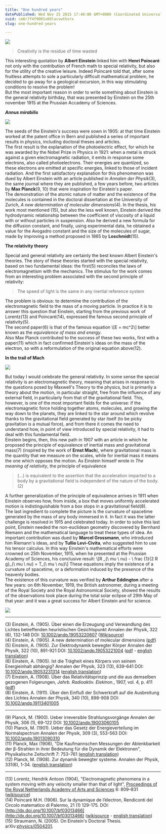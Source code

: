```yaml
---
title: "One hundred years"
datePublished: Wed Nov 25 2015 17:40:00 GMT+0000 (Coordinated Universal Time)
cuid: cm8r7f4f9001x09lacvwthsrx
slug: one-hundred-years

---
```



![](https://cdn.hashnode.com/res/hashnode/image/upload/v1743070912662/46da2abb-90f4-46d6-87f4-708bcfd6aa11.jpeg)

> Creativity is the residue of time wasted

This interesting quotation by **Albert Einstein** linked him with **Henri Poincaré** not only with the contribution of French math to special relativity, but also for the utility of the creative leisure. Indeed Poincaré told that, after some fruitless attempts to sole a particularly difficult mathematical problem, he decided to go away for a geological excursion, in this way stimulating conditions to resolve the problem!  
But the most important reason in order to write something about Einstein is the general relativity birthday, that was presented by Einstein on the 25th november 1915 at the Prussian Accademy of Sciences.

**_Annus mirabilis_**

![](https://cdn.hashnode.com/res/hashnode/image/upload/v1743070914171/5fc39a57-c01e-49b4-b291-13f1b9aa0a98.jpeg)

The seeds of the Einstein's success were sown in 1905: at that time Einstein worked at the patent office in Bern and published a series of important results in physics, including doctoral theses and articles.  
The first result is the explanation of the photoelectric effect, for which he was awarded by the Nobel Prize in Physics in 1921: when a metal is struck against a given electromagnetic radiation, it emits in response some electrons, also called photoelectrons. Their energies are quantized, so these electrons are emitted at specific energies, linked to those of incident radiation. And the first satisfactory explanation for this phenomenon was dued by Albert Einstein with an article published in _Annalen der Physik_(3), the same journal where they are published, a few years before, two articles by **Max Planck**(9, 10) that were inspiration for Einstein's paper.  
The demonstration of the atomic nature of matter and the existence of the molecules is contained in the doctoral dissertation at the University of Zurich, _A new determination of molecular dimensions_(4). In the thesis, his work most mentioned (15), but also the less well known, Einstein derived the hydrodynamic relationship between the coefficient of viscosity of a liquid with or without particles in suspension. Also he derived a new formula for the diffusion constant, and finally, using experimental data, he obtained a value for the Avogadro constant and the size of the molecules of sugar, made ​​by improving a method proposed in 1865 by **Loschmidt**(15).

**The relativity theory**

Special and general relativity are certainly the best known Albert Einstein's theories. The story of these theories started with the special relativity, based on two fundamental ideas: the first(5) reconciles the laws of electromagnetism with the mechanics. The stimulus for the work comes from an interesting problem associated with the second principle of relativity:

> The speed of light is the same in any inertial reference system

The problem is obvious: to determine the contribution of the electromagnetic field to the mass of a moving particle. In practice it is to answer this question that Einstein, starting from the previous work of Lorentz(13) and Poincaré(14), expressed the famous second principle of relativity(5).  
The second paper(6) is that of the famous equation \\\[E = mc^2\\\] better known as the _equivalence of mass and energy_.  
Also Max Planck contributed to the success of these two works, first with a paper(11) which in fact confirmed Einstein's ideas on the mass of the electron, so with a reformulation of the original equation above(12).

**In the trail of Mach**

![](https://cdn.hashnode.com/res/hashnode/image/upload/v1743070915795/0b15744f-4d8d-4c32-9d55-47a15a27aa1d.png)

But today I would celebrate the general relativity. In some sense the special relativity is an electromagnetic theory, meaning that arises in response to the questions posed by Maxwell's Theory to the physics, but is primarily a theory about the motion, in particular straight, free from the influence of any external field, in particularly from that of the gravitational field. This, however, is one of the most important fields for the universe: if the electromagnetic force holding together atoms, molecules, and growing the way down to the planets, they are linked to the star around which revolve thanks to the gravitational field generated by star itself (to be picky gravitation is a mutual force), and from there it comes the need to understand how, in point of view introduced by special relativity, it had to deal with this fundamental field.  
Einstein begins, then, this new path in 1907 with an article in which he proposed the principle of equivalence of inertial mass and gravitational mass(7) (inspired by the work of **Ernst Mach**), where gravitational mass is the quantity that we measure on the scales, while for inertial mass it means the one which opposes the motion. As Einstein himself wrote in _The meaning of relativity_, the principle of equivalence

> (...) is equivalent to the assertion that the acceleration imparted to a body by a gravitational field is independent of the nature of the body.(2)

A further generalization of the principle of equivalence arrives in 1911 when Einstein observes how, from inside, a box that moves uniformly accelerated motion is indistinguishable from a box stops in a gravitational field(8).  
The last ingredient to complete the picture is the curvature of spacetime generated by the mass of any body immersed in it. In fact it was the latter challenge is resolved in 1915 and celebrated today. In order to solve this last point, Einstein needed the non-euclidean geometry discovered by Bernhard Riemann and the mathematical language to treat these types of idea. An important contribution was dued by **Marcel Grossmann**, who introduced him Riemann's ideas, and by **Tullio Levi-Civita**, who suggested him to use his tensor calculus. In this way Einstein's mathematical efforts were crowned on 25th November, 1915, when he presented at the Prussian Academy of Sciences, his conclusive result: \\\[R \_{\\ mu \\ nu} - \\ frac {1}{2 R g}\_{\\ mu \\ nu} = T\_{\\ mu \\ nu}\\\] These equations imply the existence of a curvature of spacetime, or a deformation induced by the presence of the heavenly bodies.  
The existence of this curvature was verified by **Arthur Eddington** after a few years: on 6th November, 1919, the British astronomer, during a meeting of the Royal Society and the Royal Astronomical Society, showed the results of the observations took place during the total solar eclipse of 29th May of that year: and it was a great success for Albert Einstein and for science.

![](https://cdn.hashnode.com/res/hashnode/image/upload/v1743070917137/f5e235b9-8f2c-4492-9484-09b025d246f6.jpeg)

* * *

(3) Einstein, A. (1905). Über einen die Erzeugung und Verwandlung des Lichtes betreffenden heuristischen Gesichtspunkt Annalen der Physik, 322 (6), 132-148 DOI: [10.1002/andp.19053220607](http://dx.doi.org/10.1002/andp.19053220607) ([Wikisource](http://en.wikisource.org/wiki/On_a_Heuristic_Point_of_View_about_the_Creation_and_Conversion_of_Light))  
(4) Einstein, A. (1905). A new determination of molecular dimensions ([pdf](http://www.zhenzhubay.com/zzw/upload/up/2/378598b.pdf))  
(5) Einstein, A. (1905). Zur Elektrodynamik bewegter Körper Annalen der Physik, 322 (10), 891-921 DOI: [10.1002/andp.19053221004](http://dx.doi.org/10.1002/andp.19053221004) ([pdf](http://www.physik.uni-augsburg.de/annalen/history/einstein-papers/1905_17_891-921.pdf) - [english translation](http://www.fourmilab.ch/etexts/einstein/specrel/))  
(6) Einstein, A. (1905). Ist die Trägheit eines Körpers von seinem Energieinhalt abhängig? Annalen der Physik, 323 (13), 639-641 DOI: [10.1002/andp.19053231314](http://dx.doi.org/10.1002/andp.19053231314) ([english translation](http://www.fourmilab.ch/etexts/einstein/E_mc2/www/))  
(7) Einstein, A. (1908). Über das Relativitätsprinzip und die aus demselben gezogenen Folgerungen, _Jahrb. Radioaktiv. Elektron._, 1907, vol. 4, p. 411 ([pdf](http://relativityscience.com/pdfs/On_the_Relativity_Principle_and_the_Conclusions_Drawn_from_It.pdf))  
(8) Einstein, A. (1911). Über den Einfluß der Schwerkraft auf die Ausbreitung des Lichtes Annalen der Physik, 340 (10), 898-908 DOI: [10.1002/andp.19113401005](http://dx.doi.org/10.1002/andp.19113401005)

* * *

(9) Planck, M. (1900). Ueber irreversible Strahlungsvorgänge Annalen der Physik, 306 (1), 69-122 DOI: [10.1002/andp.19003060105](http://dx.doi.org/10.1002/andp.19003060105)  
(10) Planck, M. (1901). Ueber das Gesetz der Energieverteilung im Normalspectrum Annalen der Physik, 309 (3), 553-563 DOI: [10.1002/andp.19013090310](http://dx.doi.org/10.1002/andp.19013090310)  
(11) Planck, Max (1906), "Die Kaufmannschen Messungen der Ablenkbarkeit der β-Strahlen in ihrer Bedeutung für die Dynamik der Elektronen", Physikalische Zeitschrift 7: 753–761 ([english translation](http://en.wikisource.org/wiki/Translation:The_Measurements_of_Kaufmann))  
(12) Planck, M. (1908). Zur dynamik bewegter systeme. Annalen der Physik, 331(6), 1-34. ([english translation](https://en.wikisource.org/wiki/Translation:On_the_Dynamics_of_Moving_Systems))

* * *

(13) Lorentz, Hendrik Antoon (1904), "Electromagnetic phenomena in a system moving with any velocity smaller than that of light", [Proceedings of the Royal Netherlands Academy of Arts and Sciences](http://www.dwc.knaw.nl/toegangen/digital-library-knaw/?pagetype=bundel) 6: 809–831 ([wikisource](http://en.wikisource.org/wiki/Electromagnetic_phenomena))  
(14) Poincaré M.H. (1906). Sur la dynamique de l’électron, Rendiconti del Circolo matematico di Palermo, 21 (1) 129-175. DOI: [http://dx.doi.org/10.1007/bf03013466](http://dx.doi.org/10.1007/bf03013466) ([wikisource](http://fr.wikisource.org/wiki/Sur_la_dynamique_de_l%E2%80%99%C3%A9lectron_(juillet)) - [english translation](http://en.wikisource.org/wiki/Translation:On_the_Dynamics_of_the_Electron_(July)))  
(15) Straumann, N. (2005). On Einstein's Doctoral Thesis. arXiv:[physics/0504201](http://arxiv.org/abs/physics/0504201).